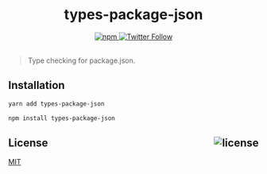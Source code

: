 <div align="center">
  <h1>types-package-json</h1>
  <a href="https://npmjs.com/package/types-package-json">
    <img alt="npm" src="https://img.shields.io/npm/v/types-package-json.svg">
  </a>
  <a href="https://twitter.com/bconnorwhite">
    <img alt="Twitter Follow" src="https://img.shields.io/twitter/follow/bconnorwhite.svg?label=%40bconnorwhite&style=social">
  </a>
</div>

<br />

> Type checking for package.json.

## Installation

```bash
yarn add types-package-json
```

```bash
npm install types-package-json
```

<h2>License <img align="right" alt="license" src="https://img.shields.io/npm/l/types-package-json.svg"></h2>

[MIT](https://opensource.org/licenses/MIT)